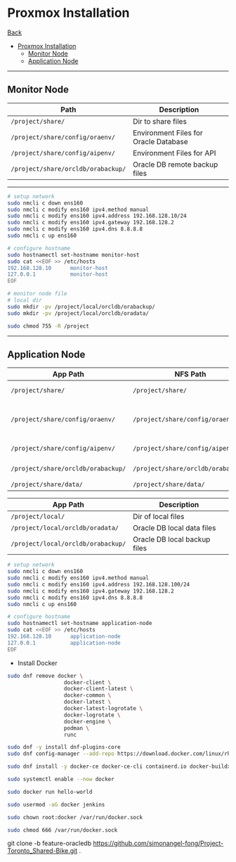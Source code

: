 # Proxmox Installation

[Back](../../../README.md)

- [Proxmox Installation](#proxmox-installation)
  - [Monitor Node](#monitor-node)
  - [Application Node](#application-node)

---

## Monitor Node

| Path                               | Description                           |
| ---------------------------------- | ------------------------------------- |
| `/project/share/`                  | Dir to share files                    |
| `/project/share/config/oraenv/`    | Environment Files for Oracle Database |
| `/project/share/config/aipenv/`    | Environment Files for API             |
| `/project/share/orcldb/orabackup/` | Oracle DB remote backup files         |

---

```sh
# setup network
sudo nmcli c down ens160
sudo nmcli c modify ens160 ipv4.method manual
sudo nmcli c modify ens160 ipv4.address 192.168.128.10/24
sudo nmcli c modify ens160 ipv4.gateway 192.168.128.2
sudo nmcli c modify ens160 ipv4.dns 8.8.8.8
sudo nmcli c up ens160

# configure hostname
sudo hostnamectl set-hostname monitor-host
sudo cat <<EOF >> /etc/hosts
192.168.128.10      monitor-host
127.0.0.1           monitor-host
EOF

# monitor node file
# local dir
sudo mkdir -pv /project/local/orcldb/orabackup/
sudo mkdir -pv /project/local/orcldb/oradata/

sudo chmod 755 -R /project
```

---

## Application Node

| App Path                           | NFS Path                           | Description                           |
| ---------------------------------- | ---------------------------------- | ------------------------------------- |
| `/project/share/`                  | `/project/share/`                  | Dir to share files                    |
| `/project/share/config/oraenv/`    | `/project/share/config/oraenv/`    | Environment Files for Oracle Database |
| `/project/share/config/aipenv/`    | `/project/share/config/aipenv/`    | Environment Files for API             |
| `/project/share/orcldb/orabackup/` | `/project/share/orcldb/orabackup/` | Oracle DB backup files                |
| `/project/share/data/`             | `/project/share/data/`             | Source Data                           |

| App Path                           | Description                  |
| ---------------------------------- | ---------------------------- |
| `/project/local/`                  | Dir of local files           |
| `/project/local/orcldb/oradata/`   | Oracle DB local data files   |
| `/project/local/orcldb/orabackup/` | Oracle DB local backup files |

```sh
# setup network
sudo nmcli c down ens160
sudo nmcli c modify ens160 ipv4.method manual
sudo nmcli c modify ens160 ipv4.address 192.168.128.100/24
sudo nmcli c modify ens160 ipv4.gateway 192.168.128.2
sudo nmcli c modify ens160 ipv4.dns 8.8.8.8
sudo nmcli c up ens160

# configure hostname
sudo hostnamectl set-hostname application-node
sudo cat <<EOF >> /etc/hosts
192.168.128.10      application-node
127.0.0.1           application-node
EOF
```

- Install Docker

```sh
sudo dnf remove docker \
                  docker-client \
                  docker-client-latest \
                  docker-common \
                  docker-latest \
                  docker-latest-logrotate \
                  docker-logrotate \
                  docker-engine \
                  podman \
                  runc

sudo dnf -y install dnf-plugins-core
sudo dnf config-manager --add-repo https://download.docker.com/linux/rhel/docker-ce.repo

sudo dnf install -y docker-ce docker-ce-cli containerd.io docker-buildx-plugin docker-compose-plugin

sudo systemctl enable --now docker

sudo docker run hello-world

sudo usermod -aG docker jenkins

sudo chown root:docker /var/run/docker.sock

sudo chmod 666 /var/run/docker.sock
```

git clone -b feature-oracledb https://github.com/simonangel-fong/Project-Toronto_Shared-Bike.git .
